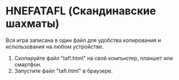 # HNEFATAFL (Скандинавские шахматы)
Вся игра записана в один файл для удобства копирования и использования на любом устройстве.
1. Скопируйте файл "tafl.html" на свой компьютер, планшет или смартфон.
2. Запустите файл "tafl.html" в браузере.
